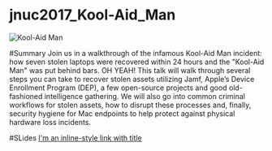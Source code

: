 # jnuc2017_Kool-Aid_Man

![Kool-Aid Man](https://github.com/firetoole/jnuc2017_Kool-Aid_Man/kool-aid_man.png?raw=true)

#Summary
Join us in a walkthrough of the infamous Kool-Aid Man incident: how seven stolen laptops were recovered within 24 hours and the "Kool-Aid Man" was put behind bars. OH YEAH! This talk will walk through several steps you can take to recover stolen assets utilizing Jamf, Apple’s Device Enrollment Program (DEP), a few open-source projects and good old-fashioned intelligence gathering. We will also go into common criminal workflows for stolen assets, how to disrupt these processes and, finally, security hygiene for Mac endpoints to help protect against physical hardware loss incidents.

#SLides
[I'm an inline-style link with title](https://github.com/firetoole/jnuc2017_Kool-Aid_Man/JNUC-2017-Koolaid-Man.key)